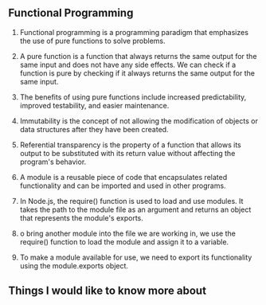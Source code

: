 ## Functional Programming


1. Functional programming is a programming paradigm that emphasizes the use of pure functions to solve problems. 

2. A pure function is a function that always returns the same output for the same input and does not have any side effects. We can check if a function is pure by checking if it always returns the same output for the same input.

3. The benefits of using pure functions include increased predictability, improved testability, and easier maintenance. 

4. Immutability is the concept of not allowing the modification of objects or data structures after they have been created.

5. Referential transparency is the property of a function that allows its output to be substituted with its return value without affecting the program's behavior.

6. A module is a reusable piece of code that encapsulates related functionality and can be imported and used in other programs.

7. In Node.js, the require() function is used to load and use modules. It takes the path to the module file as an argument and returns an object that represents the module's exports.

8. o bring another module into the file we are working in, we use the require() function to load the module and assign it to a variable.

9. To make a module available for use, we need to export its functionality using the module.exports object. 


## Things I would like to know more about